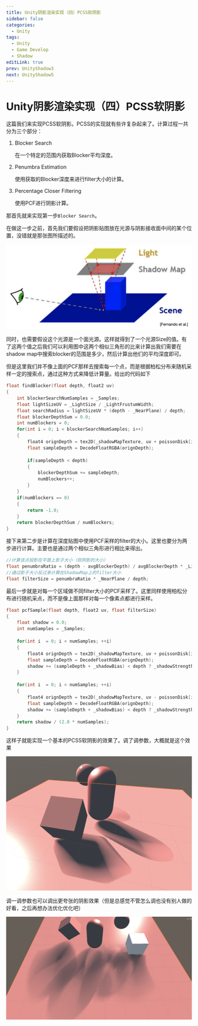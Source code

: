 ```yaml
---
title: Unity阴影渲染实现（四）PCSS软阴影
sidebar: false
categories:
  - Unity
tags:
  - Unity
  - Game Develop
  - Shadow
editLink: true
prev: UnityShadow3
next: UnityShadow5
---
```


# Unity阴影渲染实现（四）PCSS软阴影

这篇我们来实现PCSS软阴影。PCSS的实现就有些许复杂起来了。计算过程一共分为三个部分：

1. Blocker Search

    在一个特定的范围内获取Blocker平均深度。

2. Penumbra Estimation

    使用获取的Blocker深度来进行filter大小的计算。

3. Percentage Closer Filtering

    使用PCF进行阴影计算。

那首先就来实现第一步`Blocker Search`。

在做这一步之前，首先我们要假设把阴影贴图放在光源与阴影接收面中间的某个位置，没错就是那张图所描述的。

![取自GAMES202](./resource/pcss2.png)

同时，也需要假设这个光源是一个面光源。这样就得到了一个光源Size的值。有了这两个值之后我们可以利用图中这两个相似三角形的比来计算出我们需要在shadow map中搜索blocker的范围是多少，然后计算出他们的平均深度即可。

但是这里我们并不像上面的PCF那样去搜索每一个点，而是根据柏松分布来随机采样一定的搜索点，通过这种方式来降低计算量。给出的代码如下

```c
float findBlocker(float depth, float2 uv)
{
    int blockerSearchNumSamples = _Samples;
    float lightSizeUV = _LightSize / _LightFrustumWidth;
    float searchRadius = lightSizeUV * (depth - _NearPlane) / depth;
    float blockerDepthSum = 0.0;
    int numBlockers = 0;
    for(int i = 0; i < blockerSearchNumSamples; i++)
    {
        float4 orignDepth = tex2D(_shadowMapTexture, uv + poissonDisk[i] *  searchRadius);
        float sampleDepth = DecodeFloatRGBA(orignDepth);

        if(sampleDepth < depth)
        {
            blockerDepthSum += sampleDepth;
            numBlockers++;
        }
    }
    if(numBlockers == 0)
    {
        return -1.0;
    }
    return blockerDepthSum / numBlockers;
}
```

接下来第二步是计算在深度贴图中使用PCF采样的filter的大小。这里也要分为两步进行计算。主要也是通过两个相似三角形进行相比来得出。

```c
//计算该点投影在平面上影子大小（软阴影的大小）
float penumbraRatio = (depth - avgBlockerDepth) / avgBlockerDepth * _LightSize;
//通过影子大小反过来计算在ShadowMap上的filter大小
float filterSize = penumbraRatio * _NearPlane / depth;
```

最后一步就是对每一个区域做不同filter大小的PCF采样了。这里同样使用柏松分布进行随机采点，而不是像上面那样对每一个像素点都进行采样。

```c
float pcfSample(float depth, float2 uv, float filterSize)
{
    float shadow = 0.0;
    int numSamples = _Samples;

    for(int i  = 0; i < numSamples; ++i)
    {
        float4 orignDepth = tex2D(_shadowMapTexture, uv + poissonDisk[i] *  filterSize);
        float sampleDepth = DecodeFloatRGBA(orignDepth);
        shadow += (sampleDepth + _shadowBias) < depth ? _shadowStrength : 1;
    }

    for(int i  = 0; i < numSamples; ++i)
    {
        float4 orignDepth = tex2D(_shadowMapTexture, uv - poissonDisk[i] * filterSize);
        float sampleDepth = DecodeFloatRGBA(orignDepth);
        shadow += (sampleDepth + _shadowBias) < depth ? _shadowStrength : 1;
    }
    return shadow / (2.0 * numSamples);
}
```

这样子就能实现一个基本的PCSS软阴影的效果了。调了调参数，大概就是这个效果

![pcss shadow](./resource/pcssshadow.png)

调一调参数也可以调出更夸张的阴影效果（但是总感觉不管怎么调也没有别人做的好看，之后再想办法优化优化吧）

![pcss shadow](./resource/pcssshadow2.png)
